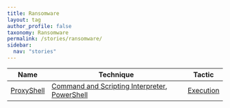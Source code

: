 ```yaml
---
title: Ransomware
layout: tag
author_profile: false
taxonomy: Ransomware
permalink: /stories/ransomware/
sidebar:
  nav: "stories"
---
```


| Name        | Technique   | Tactic       |
| ----------- | ----------- |--------------|
| [ProxyShell](/stories/proxyshell/) | [Command and Scripting Interpreter](/tags/#command-and-scripting-interpreter), [PowerShell](/tags/#powershell) | [Execution](/tags/#execution) |